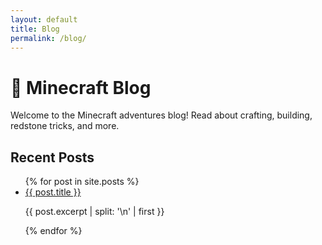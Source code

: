 ```yaml
---
layout: default
title: Blog
permalink: /blog/
---
```


<h1>🧱 Minecraft Blog</h1>
<p>Welcome to the Minecraft adventures blog! Read about crafting, building, redstone tricks, and more.</p>

<h2>Recent Posts</h2>

<!-- <ul>
  {% for post in site.posts %}
    <li>
      <a href="{{ post.url }}">{{ post.title }}</a>
      <p>{{ post.excerpt }}</p>
    </li>
  {% endfor %}
</ul> -->

<ul>
  {% for post in site.posts %}
    <li>
      <a href="{{ post.url }}">{{ post.title }}</a>
      <p>{{ post.excerpt | split: '\n' | first }}</p>  <!-- This shows only the first line -->
    </li>
  {% endfor %}
</ul>


